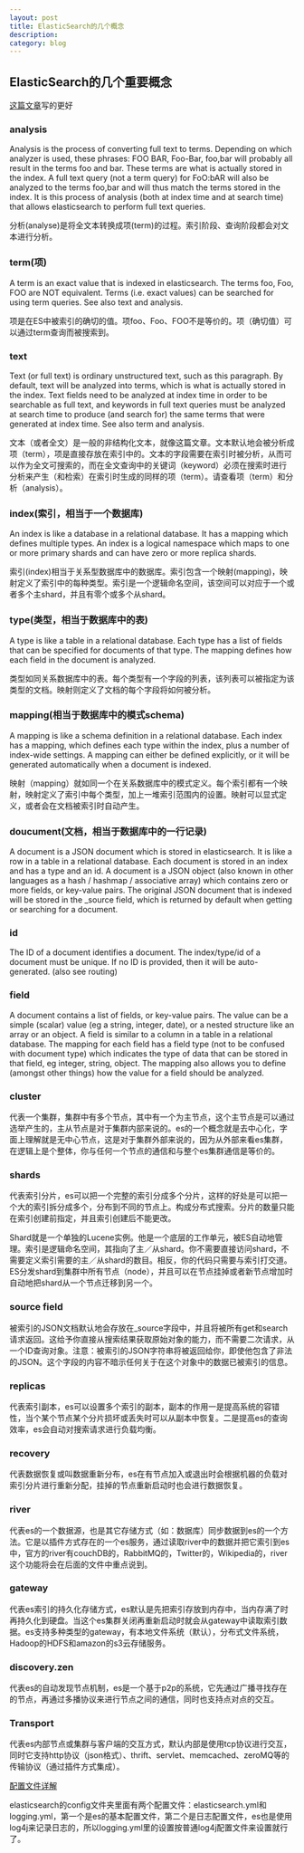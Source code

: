 ```yaml
---
layout: post
title: ElasticSearch的几个概念
description: 
category: blog
---
```


## ElasticSearch的几个重要概念

[这篇文章](http://www.jianshu.com/p/492d4311ed04)写的更好

### analysis
Analysis is the process of converting full text to terms. Depending on which analyzer is used, these phrases: FOO BAR, Foo-Bar, foo,bar will probably all result in the terms foo and bar. These terms are what is actually stored in the index. A full text query (not a term query) for FoO:bAR will also be analyzed to the terms foo,bar and will thus match the terms stored in the index. It is this process of analysis (both at index time and at search time) that allows elasticsearch to perform full text queries. 

分析(analyse)是将全文本转换成项(term)的过程。索引阶段、查询阶段都会对文本进行分析。

### term(项)
A term is an exact value that is indexed in elasticsearch. The terms foo, Foo, FOO are NOT equivalent. Terms (i.e. exact values) can be searched for using term queries. See also text and analysis.

项是在ES中被索引的确切的值。项foo、Foo、FOO不是等价的。项（确切值）可以通过term查询而被搜索到。

### text
Text (or full text) is ordinary unstructured text, such as this paragraph. By default, text will be analyzed into terms, which is what is actually stored in the index. Text fields need to be analyzed at index time in order to be searchable as full text, and keywords in full text queries must be analyzed at search time to produce (and search for) the same terms that were generated at index time. See also term and analysis.

文本（或者全文）是一般的非结构化文本，就像这篇文章。文本默认地会被分析成项（term），项是直接存放在索引中的。文本的字段需要在索引时被分析，从而可以作为全文可搜索的，而在全文查询中的关键词（keyword）必须在搜索时进行分析来产生（和检索）在索引时生成的同样的项（term）。请查看项（term）和分析（analysis）。

### index(索引，相当于一个数据库)
An index is like a database in a relational database. It has a mapping which defines multiple types. An index is a logical namespace which maps to one or more primary shards and can have zero or more replica shards.

索引(index)相当于关系型数据库中的数据库。索引包含一个映射(mapping)，映射定义了索引中的每种类型。索引是一个逻辑命名空间，该空间可以对应于一个或者多个主shard，并且有零个或多个从shard。

### type(类型，相当于数据库中的表)
A type is like a table in a relational database. Each type has a list of fields that can be specified for documents of that type. The mapping defines how each field in the document is analyzed.


类型如同关系数据库中的表。每个类型有一个字段的列表，该列表可以被指定为该类型的文档。映射则定义了文档的每个字段将如何被分析。

### mapping(相当于数据库中的模式schema)
A mapping is like a schema definition in a relational database. Each index has a mapping, which defines each type within the index, plus a number of index-wide settings. A mapping can either be defined explicitly, or it will be generated automatically when a document is indexed.


映射（mapping）就如同一个在关系数据库中的模式定义。每个索引都有一个映射，映射定义了索引中每个类型，加上一堆索引范围内的设置。映射可以显式定义，或者会在文档被索引时自动产生。

### doucument(文档，相当于数据库中的一行记录)
A document is a JSON document which is stored in elasticsearch. It is like a row in a table in a relational database. Each document is stored in an index and has a type and an id. A document is a JSON object (also known in other languages as a hash / hashmap / associative array) which contains zero or more fields, or key-value pairs. The original JSON document that is indexed will be stored in the _source field, which is returned by default when getting or searching for a document.

### id 
The ID of a document identifies a document. The index/type/id of a document must be unique. If no ID is provided, then it will be auto-generated. (also see routing)

### field
A document contains a list of fields, or key-value pairs. The value can be a simple (scalar) value (eg a string, integer, date), or a nested structure like an array or an object. A field is similar to a column in a table in a relational database. The mapping for each field has a field type (not to be confused with document type) which indicates the type of data that can be stored in that field, eg integer, string, object. The mapping also allows you to define (amongst other things) how the value for a field should be analyzed.


### cluster
代表一个集群，集群中有多个节点，其中有一个为主节点，这个主节点是可以通过选举产生的，主从节点是对于集群内部来说的。es的一个概念就是去中心化，字面上理解就是无中心节点，这是对于集群外部来说的，因为从外部来看es集群，在逻辑上是个整体，你与任何一个节点的通信和与整个es集群通信是等价的。


### shards
代表索引分片，es可以把一个完整的索引分成多个分片，这样的好处是可以把一个大的索引拆分成多个，分布到不同的节点上。构成分布式搜索。分片的数量只能在索引创建前指定，并且索引创建后不能更改。

Shard就是一个单独的Lucene实例。他是一个底层的工作单元，被ES自动地管理。索引是逻辑命名空间，其指向了主／从shard。你不需要直接访问shard，不需要定义索引需要的主／从shard的数目。相反，你的代码只需要与索引打交道。ES分发shard到集群中所有节点（node），并且可以在节点挂掉或者新节点增加时自动地把shard从一个节点迁移到另一个。

### source field
被索引的JSON文档默认地会存放在_source字段中，并且将被所有get和search请求返回。这给予你直接从搜索结果获取原始对象的能力，而不需要二次请求，从一个ID查询对象。注意：被索引的JSON字符串将被返回给你，即使他包含了非法的JSON。这个字段的内容不暗示任何关于在这个对象中的数据已被索引的信息。

### replicas
代表索引副本，es可以设置多个索引的副本，副本的作用一是提高系统的容错性，当个某个节点某个分片损坏或丢失时可以从副本中恢复。二是提高es的查询效率，es会自动对搜索请求进行负载均衡。

### recovery
代表数据恢复或叫数据重新分布，es在有节点加入或退出时会根据机器的负载对索引分片进行重新分配，挂掉的节点重新启动时也会进行数据恢复。

### river
代表es的一个数据源，也是其它存储方式（如：数据库）同步数据到es的一个方法。它是以插件方式存在的一个es服务，通过读取river中的数据并把它索引到es中，官方的river有couchDB的，RabbitMQ的，Twitter的，Wikipedia的，river这个功能将会在后面的文件中重点说到。

### gateway
代表es索引的持久化存储方式，es默认是先把索引存放到内存中，当内存满了时再持久化到硬盘。当这个es集群关闭再重新启动时就会从gateway中读取索引数据。es支持多种类型的gateway，有本地文件系统（默认），分布式文件系统，Hadoop的HDFS和amazon的s3云存储服务。

### discovery.zen
代表es的自动发现节点机制，es是一个基于p2p的系统，它先通过广播寻找存在的节点，再通过多播协议来进行节点之间的通信，同时也支持点对点的交互。

### Transport
代表es内部节点或集群与客户端的交互方式，默认内部是使用tcp协议进行交互，同时它支持http协议（json格式）、thrift、servlet、memcached、zeroMQ等的传输协议（通过插件方式集成）。

[配置文件详解](http://www.nosqldb.cn/1368776094942.html)

elasticsearch的config文件夹里面有两个配置文件：elasticsearch.yml和logging.yml，第一个是es的基本配置文件，第二个是日志配置文件，es也是使用log4j来记录日志的，所以logging.yml里的设置按普通log4j配置文件来设置就行了。


